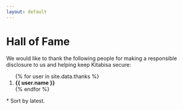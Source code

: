 ```yaml
---
layout: default
---
```


# Hall of Fame

We would like to thank the following people for making a responsible disclosure to us and helping keep Kitabisa secure:

<ol type="1">
{% for user in site.data.thanks %}
  <li><b>{{ user.name }}</b></li>
{% endfor %}
</ol>

\* Sort by latest.